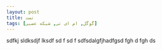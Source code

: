 ```yaml
---
layout: post
title: تست 
tags: [گوگل, ام ای تی, شبکه عصبی]
---
```

sdfkj sldksdjf lksdf
sd
 f
 sd
 f
  sdfsdalgfjhadfgsd fgh 
  d
  fgh ds
